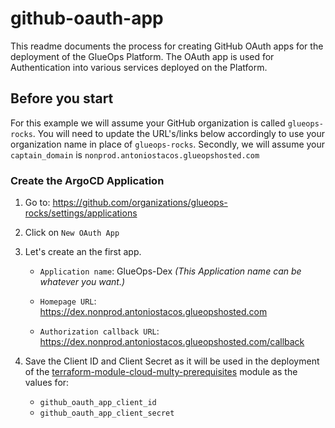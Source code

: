 # github-oauth-app

This readme documents the process for creating GitHub OAuth apps for the deployment of the GlueOps Platform.  The OAuth app is used for Authentication into various services deployed on the Platform.

## Before you start

For this example we will assume your GitHub organization is called `glueops-rocks`. You will need to update the URL's/links below accordingly to use your organization name in place of `glueops-rocks`. Secondly, we will assume your `captain_domain` is `nonprod.antoniostacos.glueopshosted.com`

### Create the ArgoCD Application

1. Go to: <https://github.com/organizations/glueops-rocks/settings/applications>

2. Click on `New OAuth App`
3. Let's create an the first app.

    - `Application name`: GlueOps-Dex _(This Application name can be whatever you want.)_

    - `Homepage URL`: <https://dex.nonprod.antoniostacos.glueopshosted.com>
  
    - `Authorization callback URL`: <https://dex.nonprod.antoniostacos.glueopshosted.com/callback>

4. Save the Client ID and Client Secret as it will be used in the deployment of the [terraform-module-cloud-multy-prerequisites](https://github.com/GlueOps/terraform-module-cloud-multy-prerequisites) module as the values for:
    - `github_oauth_app_client_id`
    - `github_oauth_app_client_secret`
